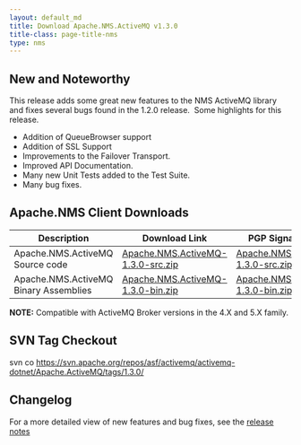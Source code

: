 ```yaml
---
layout: default_md
title: Download Apache.NMS.ActiveMQ v1.3.0 
title-class: page-title-nms
type: nms
---
```


New and Noteworthy
------------------

This release adds some great new features to the NMS ActiveMQ library and fixes several bugs found in the 1.2.0 release.  Some highlights for this release.

*   Addition of QueueBrowser support
*   Addition of SSL Support
*   Improvements to the Failover Transport.
*   Improved API Documentation.
*   Many new Unit Tests added to the Test Suite.
*   Many bug fixes.

Apache.NMS Client Downloads
---------------------------

Description|Download Link|PGP Signature File|Version
---|---|---|---
Apache.NMS.ActiveMQ Source code|[Apache.NMS.ActiveMQ-1.3.0-src.zip](http://www.apache.org/dyn/closer.cgi/activemq/apache-nms/1.3.0/Apache.NMS.ActiveMQ-1.3.0-src.zip)|[Apache.NMS.ActiveMQ-1.3.0-src.zip.asc](http://www.apache.org/dyn/closer.cgi/activemq/apache-nms/1.3.0/Apache.NMS.ActiveMQ-1.3.0-src.zip.asc)|1.3.0.1965
Apache.NMS.ActiveMQ Binary Assemblies|[Apache.NMS.ActiveMQ-1.3.0-bin.zip](http://www.apache.org/dyn/closer.cgi/activemq/apache-nms/1.3.0/Apache.NMS.ActiveMQ-1.3.0-bin.zip)|[Apache.NMS.ActiveMQ-1.3.0-bin.zip.asc](http://www.apache.org/dyn/closer.cgi/activemq/apache-nms/1.3.0/Apache.NMS.ActiveMQ-1.3.0-bin.zip.asc)|1.3.0.1965

  

**NOTE:** Compatible with ActiveMQ Broker versions in the 4.X and 5.X family.

SVN Tag Checkout
----------------

svn co https://svn.apache.org/repos/asf/activemq/activemq-dotnet/Apache.ActiveMQ/tags/1.3.0/

Changelog
---------

For a more detailed view of new features and bug fixes, see the [release notes](https://issues.apache.org/activemq/secure/ReleaseNote.jspa?projectId=11010&styleName=Html&version=12150)



